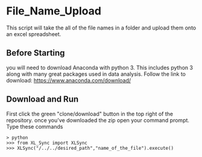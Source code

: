 # File_Name_Upload
This script will take the all of the file names in a folder and upload them onto an excel spreadsheet. 
## Before Starting 
you will need to download Anaconda with python 3.  This includes python 3 along with many great packages used in data analysis. 
Follow the link to download: https://www.anaconda.com/download/

## Download and Run
First click the green "clone/download" button in the top right of the repository.  once you've downloaded the zip open your command prompt. Type these commands
```
> python 
>>> from XL_Sync import XLSync 
>>> XLSync("/../../desired_path","name_of_the_file").execute()
```

